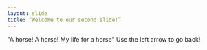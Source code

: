 ```yaml
---
layout: slide
title: “Welcome to our second slide!”
---
```

"A horse! A horse! My life for a horse"
Use the left arrow to go back!
